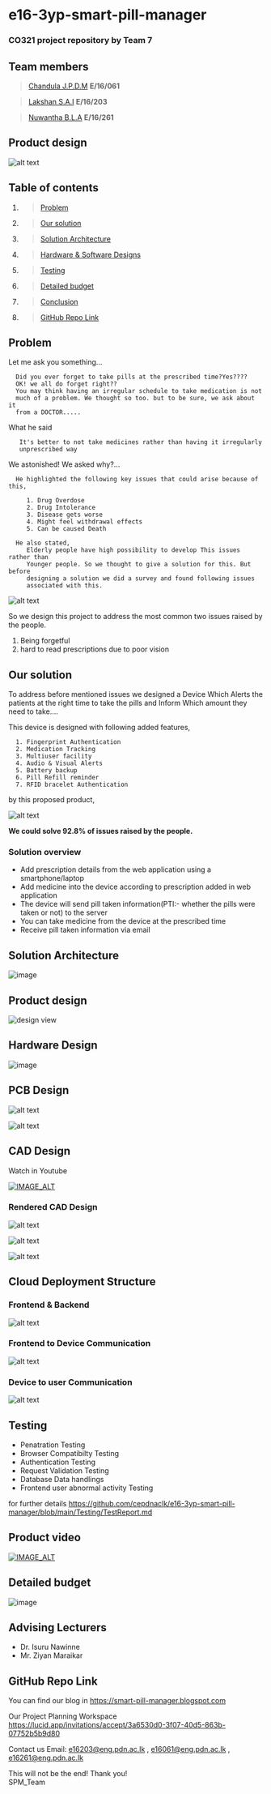 # e16-3yp-smart-pill-manager

### CO321 project repository by Team 7

## Team members

>[Chandula J.P.D.M](https://github.com/Chandula-JPDM) **E/16/061**

>[Lakshan S.A.I](https://github.com/IsuruLakshan97) **E/16/203**

>[Nuwantha B.L.A](https://github.com/arunanuwantha97) **E/16/261**
	
## Product design     

![alt text](https://github.com/cepdnaclk/e16-3yp-smart-pill-manager/blob/main/Images/Design_image.png)  

## Table of contents

1. >[Problem](https://github.com/cepdnaclk/e16-3yp-smart-pill-manager#problem)
2. >[Our solution](https://github.com/cepdnaclk/e16-3yp-smart-pill-manager#our-solution)
3. >[Solution Architecture](https://github.com/cepdnaclk/e16-3yp-smart-pill-manager#solution-architecture)
4. >[Hardware & Software Designs](https://github.com/cepdnaclk/e16-3yp-smart-pill-manager#hardware--software-designs)
5. >[Testing](https://github.com/cepdnaclk/e16-3yp-smart-pill-manager#testing)
6. >[Detailed budget](https://github.com/cepdnaclk/e16-3yp-smart-pill-manager#detailed-budget)
7. >[Conclusion](https://github.com/cepdnaclk/e16-3yp-smart-pill-manager#conclusion)
8. >[GitHub Repo Link](https://github.com/cepdnaclk/e16-3yp-smart-pill-manager#github-repo-link)

## Problem

Let me ask you something...

      Did you ever forget to take pills at the prescribed time?Yes???? 
      OK! we all do forget right??
      You may think having an irregular schedule to take medication is not
      much of a problem. We thought so too. but to be sure, we ask about it
      from a DOCTOR.....
What he said

       It's better to not take medicines rather than having it irregularly
       unprescribed way

We astonished! We asked why?...

      He highlighted the following key issues that could arise because of this,                     

         1. Drug Overdose
         2. Drug Intolerance
         3. Disease gets worse
         4. Might feel withdrawal effects
         5. Can be caused Death

      He also stated,
         Elderly people have high possibility to develop This issues rather than 
         Younger people. So we thought to give a solution for this. But before 
         designing a solution we did a survey and found following issues
         associated with this.

![alt text](https://github.com/cepdnaclk/e16-3yp-smart-pill-manager/blob/main/Images/pie_chart01.png)

So we design this project to address the most common two issues raised by the people.
 1. Being forgetful
 2. hard to read prescriptions due to poor vision

## Our solution

To address before mentioned issues we designed a Device Which Alerts the patients at the right time to take the pills and Inform Which amount they need to take….

This device is designed with following added features,
            
      1. Fingerprint Authentication
      2. Medication Tracking
      3. Multiuser facility
      4. Audio & Visual Alerts
      5. Battery backup 
      6. Pill Refill reminder
      7. RFID bracelet Authentication

by this proposed product,

![alt text](https://github.com/cepdnaclk/e16-3yp-smart-pill-manager/blob/main/Images/pie_chart02.png)

**We could solve 92.8% of issues raised by the people.**

### Solution overview
- Add prescription details from the web application using a smartphone/laptop
- Add medicine into the device according to prescription added in web application
- The device will send pill taken information(PTI:- whether the pills were taken or not) to the server
- You can take medicine from the device at the prescribed time
- Receive pill taken information via email

## Solution Architecture
![image](https://user-images.githubusercontent.com/62101791/99034636-a6025600-25a3-11eb-9ae2-b8e9c589fec0.png)

## Product design     
 ![design view](https://user-images.githubusercontent.com/62101791/98900733-63277c00-24d8-11eb-8a57-8d0e04eda2ba.png)

## Hardware Design
 ![image](https://user-images.githubusercontent.com/62101791/98899693-193d9680-24d6-11eb-8de5-6e527fdf8a40.png)
 
## PCB Design

![alt text](https://github.com/cepdnaclk/e16-3yp-smart-pill-manager/blob/main/Images/Screenshot_41.png) 

![alt text](https://github.com/cepdnaclk/e16-3yp-smart-pill-manager/blob/main/Images/Screenshot_42.png) 

## CAD Design

Watch in Youtube

[![IMAGE_ALT](https://img.youtube.com/vi/DxrBc5caVds/0.jpg)](https://www.youtube.com/watch?v=DxrBc5caVds)
<!-- https://youtu.be/DxrBc5caVds -->

### Rendered CAD Design

![alt text](https://github.com/cepdnaclk/e16-3yp-smart-pill-manager/blob/main/Images/Screenshot_38.png)  

![alt text](https://github.com/cepdnaclk/e16-3yp-smart-pill-manager/blob/main/Images/Screenshot_39.png) 

![alt text](https://github.com/cepdnaclk/e16-3yp-smart-pill-manager/blob/main/Images/Screenshot_40.png)  

## Cloud Deployment Structure 

### Frontend & Backend
![alt text](https://github.com/cepdnaclk/e16-3yp-smart-pill-manager/blob/main/Images/Screenshot_37.png) 

### Frontend to Device Communication
![alt text](https://github.com/cepdnaclk/e16-3yp-smart-pill-manager/blob/main/Images/Screenshot_36.png)

### Device to user Communication
![alt text](https://github.com/cepdnaclk/e16-3yp-smart-pill-manager/blob/main/Images/Screenshot_44.png) 

## Testing
- Penatration Testing
- Browser Compatibilty Testing
- Authentication Testing
- Request Validation Testing
- Database Data handlings
- Frontend user abnormal activity Testing

for further details
	https://github.com/cepdnaclk/e16-3yp-smart-pill-manager/blob/main/Testing/TestReport.md
	
## Product video

[![IMAGE_ALT](https://img.youtube.com/vi/LJzsrwh-eJ0/0.jpg)](https://www.youtube.com/watch?v=LJzsrwh-eJ0)

## Detailed budget
 ![image](https://user-images.githubusercontent.com/62101791/99028989-4f8f1a80-2597-11eb-8458-ebadf6f5ae63.png)

## Advising Lecturers 
  - Dr. Isuru Nawinne
  - Mr. Ziyan Maraikar

## GitHub Repo Link

You can find our blog in
   https://smart-pill-manager.blogspot.com
	
Our Project Planning Workspace
   https://lucid.app/invitations/accept/3a6530d0-3f07-40d5-863b-07752b5b9d80

Contact us
	Email: e16203@eng.pdn.ac.lk , e16061@eng.pdn.ac.lk  , e16261@eng.pdn.ac.lk
	
This will not be the end! 
Thank you!	
SPM_Team
